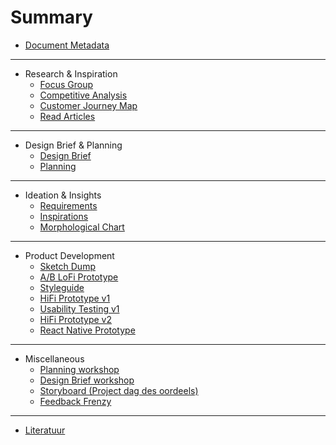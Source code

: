 # Summary

* [Document Metadata](README.md)

---

* Research & Inspiration
  * [Focus Group](research-and-inspiration/focus-group-research.md)
  * [Competitive Analysis](research-and-inspiration/competitive-analysis.md)
  * [Customer Journey Map](research-and-inspiration/customer-journey.md)
  * [Read Articles]()

---

* Design Brief & Planning
  * [Design Brief](designbrief-and-planning/design-brief.md)
  * [Planning](designbrief-and-planning/planning.md)

---

* Ideation & Insights
  * [Requirements](ideation-and-insights/requirements.md)
  * [Inspirations](ideation-and-insights/inspiration.md)
  * [Morphological Chart](ideation-and-insights/morphological-chart.md)

---

* Product Development
  * [Sketch Dump]()
  * [A/B LoFi Prototype]()
  * [Styleguide]()
  * [HiFi Prototype v1]()
  * [Usability Testing v1]()
  * [HiFi Prototype v2]()
  * [React Native Prototype]()

---

* Miscellaneous
  * [Planning workshop](misc/planning-workshop.md)
  * [Design Brief workshop](misc/designbrief-workshop.md)
  * [Storyboard (Project dag des oordeels)](misc/storyboard.md)
  * [Feedback Frenzy](misc/feedback-frenzy.md)

---

* [Literatuur](misc/literature.md)
